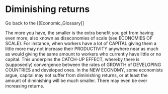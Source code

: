 # Diminishing returns

Go back to the [[Economic_Glossary]]


The more you have, the smaller is the extra benefit you get from having even more; also known as diseconomies of scale (see ECONOMIES OF SCALE). For instance, when workers have a lot of CAPITAL giving them a little more may not increase their PRODUCTIVITY anywhere near as much as would giving the same amount to workers who currently have little or no capital. This underpins the CATCH-UP EFFECT, whereby there is (supposedly) convergence between the rates of GROWTH of DEVELOPING COUNTRIES and developed ones. In the NEW ECONOMY, some economists argue, capital may not suffer from diminishing returns, or at least the amount of diminishing will be much smaller. There may even be ever increasing returns.

